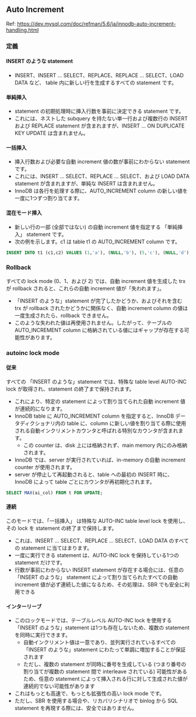 ## Auto Increment
Ref: https://dev.mysql.com/doc/refman/5.6/ja/innodb-auto-increment-handling.html

### 定義
#### INSERT のような statement
* INSERT、INSERT ... SELECT、REPLACE、REPLACE ... SELECT、LOAD DATA など、 table 内に新しい行を生成するすべての statement です。

#### 単純挿入
* statement の初期処理時に挿入行数を事前に決定できる statement です。
* これには、ネストした subquery を持たない単一行および複数行の INSERT および REPLACE statement が含まれますが、INSERT ... ON DUPLICATE KEY UPDATE は含まれません。

#### 一括挿入
* 挿入行数および必要な自動 increment 値の数が事前にわからない statement です。
* これには、INSERT ... SELECT、REPLACE ... SELECT、および LOAD DATA statement が含まれますが、単純な INSERT は含まれません。
* InnoDB は各行を処理する際に、AUTO_INCREMENT column の新しい値を一度に1つずつ割り当てます。

#### 混在モード挿入
* 新しい行の一部 (全部ではない) の自動 increment 値を指定する 「単純挿入」 statement です。
* 次の例を示します。c1 は table t1 の AUTO_INCREMENT column です。
```sql
INSERT INTO t1 (c1,c2) VALUES (1,'a'), (NULL,'b'), (5,'c'), (NULL,'d');
```

### Rollback
すべての lock mode (0、1、および 2) では、自動 increment 値を生成した trx が rollback されると、これらの自動 increment 値が「失われます」。
* 「INSERT のような」statement が完了したかどうか、およびそれを含む trx が rollback されたかどうかに関係なく、自動 increment column の値は一度生成されたら、rollback できません。
* このような失われた値は再使用されません。したがって、テーブルの AUTO_INCREMENT column に格納されている値にはギャップが存在する可能性があります。

### autoinc lock mode
#### 従来
すべての 「INSERT のような」statement では、特殊な table level AUTO-INC lock が取得され、statement の終了まで保持されます。
* これにより、特定の statement によって割り当てられた自動 increment 値が連続的になります。
* InnoDB  table に AUTO_INCREMENT column を指定すると、InnoDB データディクショナリ内の table に、column に新しい値を割り当てる際に使用される自動インクリメントカウンタと呼ばれる特別なカウンタが含まれます。
  * この counter は、disk 上には格納されず、main memory 内にのみ格納されます。
* InnoDB では、server が実行されていれば、in-memory の自動 increment counter が使用されます。
* server が停止して再起動されると、table への最初の INSERT 時に、InnoDB によって table ごとにカウンタが再初期化されます。
```sql
SELECT MAX(ai_col) FROM t FOR UPDATE;
```

#### 連続
このモードでは、「一括挿入」 は特殊な AUTO-INC table level lock を使用し、その lock を statement の終了まで保持します。
* これは、INSERT ... SELECT、REPLACE ... SELECT、LOAD DATA のすべての statement に当てはまります。
* 一度に実行できる statement は、AUTO-INC lock を保持している1つの statement だけです。
* 行数が事前にわからない INSERT statement が存在する場合には、任意の 「INSERT のような」 statement によって割り当てられたすべての自動 increment 値が必ず連続した値になるため、その処理は、SBR でも安全に利用できる

#### インターリーブ
* このロックモードでは、テーブルレベル AUTO-INC lock を使用する 「INSERT のような」statement は1つも存在しないため、複数の statement を同時に実行できます。
  * 自動インクリメント値は一意であり、並列実行されているすべての 「INSERT のような」statement にわたって単調に増加することが保証されます
  * ただし、複数の statement が同時に番号を生成している (つまり番号の割り当てが複数の statement 間で interleave されている) 可能性があるため、任意の statement によって挿入される行に対して生成された値が連続的でない可能性があります
* これはもっとも高速で、もっとも拡張性の高い lock mode です。
* ただし、SBR を使用する場合や、リカバリシナリオで binlog から SQL statement を再現する際には、安全ではありません。
